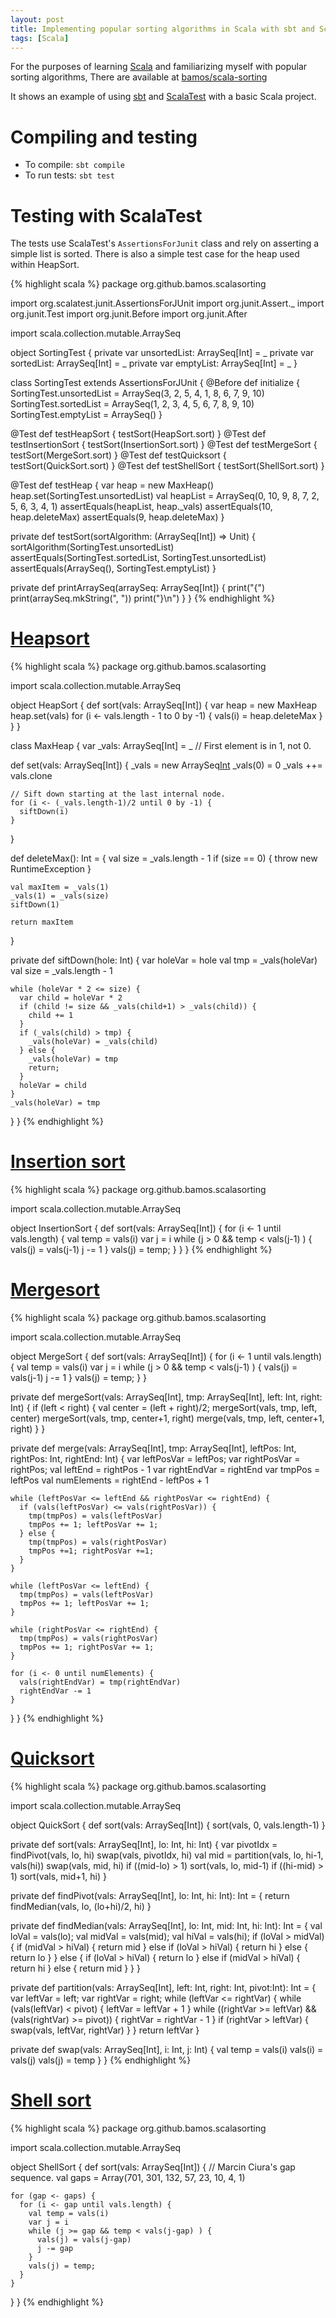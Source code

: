 ```yaml
---
layout: post
title: Implementing popular sorting algorithms in Scala with sbt and ScalaTest
tags: [Scala]
---
```


For the purposes of learning [Scala](http://www.scala-lang.org/)
and familiarizing myself with popular sorting algorithms,
There are available at
[bamos/scala-sorting](https://github.com/bamos/scala-sorting)

It shows an example of using [sbt](http://www.scala-sbt.org/)
and [ScalaTest](http://www.scalatest.org/) with a basic
Scala project.

# Compiling and testing
+ To compile: `sbt compile`
+ To run tests: `sbt test`

# Testing with ScalaTest
The tests use ScalaTest's `AssertionsForJunit` class
and rely on asserting a simple list is sorted.
There is also a simple test case for the heap used
within HeapSort.

{% highlight scala %}
package org.github.bamos.scalasorting

import org.scalatest.junit.AssertionsForJUnit
import org.junit.Assert._
import org.junit.Test
import org.junit.Before
import org.junit.After

import scala.collection.mutable.ArraySeq

object SortingTest {
  private var unsortedList: ArraySeq[Int] = _
  private var sortedList: ArraySeq[Int]   = _
  private var emptyList: ArraySeq[Int]    = _
}

class SortingTest extends AssertionsForJUnit {
  @Before def initialize {
    SortingTest.unsortedList = ArraySeq(3, 2, 5, 4, 1, 8, 6, 7, 9, 10)
    SortingTest.sortedList   = ArraySeq(1, 2, 3, 4, 5, 6, 7, 8, 9, 10)
    SortingTest.emptyList = ArraySeq()
  }

  @Test def testHeapSort      { testSort(HeapSort.sort) }
  @Test def testInsertionSort { testSort(InsertionSort.sort) }
  @Test def testMergeSort     { testSort(MergeSort.sort) }
  @Test def testQuicksort     { testSort(QuickSort.sort) }
  @Test def testShellSort     { testSort(ShellSort.sort) }

  @Test def testHeap {
    var heap = new MaxHeap()
    heap.set(SortingTest.unsortedList)
    val heapList = ArraySeq(0, 10, 9, 8, 7, 2, 5, 6, 3, 4, 1)
    assertEquals(heapList, heap._vals)
    assertEquals(10, heap.deleteMax)
    assertEquals(9, heap.deleteMax)
  }

  private def testSort(sortAlgorithm: (ArraySeq[Int]) => Unit) {
    sortAlgorithm(SortingTest.unsortedList)
    assertEquals(SortingTest.sortedList, SortingTest.unsortedList)
    assertEquals(ArraySeq(), SortingTest.emptyList)
  }

  private def printArraySeq(arraySeq: ArraySeq[Int]) {
    print("{")
    print(arraySeq.mkString(", "))
    print("}\n")
  }
}
{% endhighlight %}

# [Heapsort](http://en.wikipedia.org/wiki/Heapsort)

{% highlight scala %}
package org.github.bamos.scalasorting

import scala.collection.mutable.ArraySeq

object HeapSort {
  def sort(vals: ArraySeq[Int]) {
    var heap = new MaxHeap
    heap.set(vals)
    for (i <- vals.length - 1 to 0 by -1) {
      vals(i) = heap.deleteMax
    }
  }
}

class MaxHeap {
  var _vals: ArraySeq[Int] = _ // First element is in 1, not 0.

  def set(vals: ArraySeq[Int]) {
    _vals = new ArraySeq[Int](1)
    _vals(0) = 0
    _vals ++= vals.clone

    // Sift down starting at the last internal node.
    for (i <- (_vals.length-1)/2 until 0 by -1) {
      siftDown(i)
    }
  }

  def deleteMax(): Int = {
    val size = _vals.length - 1
    if (size == 0) {
      throw new RuntimeException
    }

    val maxItem = _vals(1)
    _vals(1) = _vals(size)
    siftDown(1)

    return maxItem
  }

  private def siftDown(hole: Int) {
    var holeVar = hole
    val tmp = _vals(holeVar)
    val size = _vals.length - 1

    while (holeVar * 2 <= size) {
      var child = holeVar * 2
      if (child != size && _vals(child+1) > _vals(child)) {
        child += 1
      }
      if (_vals(child) > tmp) {
        _vals(holeVar) = _vals(child)
      } else {
        _vals(holeVar) = tmp
        return;
      }
      holeVar = child
    }
    _vals(holeVar) = tmp
  }
}
{% endhighlight %}

# [Insertion sort](http://en.wikipedia.org/wiki/Insertion_sort)
{% highlight scala %}
package org.github.bamos.scalasorting

import scala.collection.mutable.ArraySeq

object InsertionSort {
  def sort(vals: ArraySeq[Int]) {
    for (i <- 1 until vals.length) {
      val temp = vals(i)
      var j = i
      while (j > 0 && temp < vals(j-1) ) {
        vals(j) = vals(j-1)
        j -= 1
      }
      vals(j) = temp;
    }
  }
}
{% endhighlight %}

# [Mergesort](http://en.wikipedia.org/wiki/Merge_sort)
{% highlight scala %}
package org.github.bamos.scalasorting

import scala.collection.mutable.ArraySeq

object MergeSort {
  def sort(vals: ArraySeq[Int]) {
    for (i <- 1 until vals.length) {
      val temp = vals(i)
      var j = i
      while (j > 0 && temp < vals(j-1) ) {
        vals(j) = vals(j-1)
        j -= 1
      }
      vals(j) = temp;
    }
  }

  private def mergeSort(vals: ArraySeq[Int], tmp: ArraySeq[Int],
                        left: Int, right: Int) {
    if (left < right) {
      val center = (left + right)/2;
      mergeSort(vals, tmp, left, center)
      mergeSort(vals, tmp, center+1, right)
      merge(vals, tmp, left, center+1, right)
    }
  }

  private def merge(vals: ArraySeq[Int], tmp: ArraySeq[Int],
                    leftPos: Int, rightPos: Int, rightEnd: Int) {
    var leftPosVar = leftPos; var rightPosVar = rightPos;
    val leftEnd = rightPos - 1
    var rightEndVar = rightEnd
    var tmpPos = leftPos
    val numElements = rightEnd - leftPos + 1

    while (leftPosVar <= leftEnd && rightPosVar <= rightEnd) {
      if (vals(leftPosVar) <= vals(rightPosVar)) {
        tmp(tmpPos) = vals(leftPosVar)
        tmpPos += 1; leftPosVar += 1;
      } else {
        tmp(tmpPos) = vals(rightPosVar)
        tmpPos +=1; rightPosVar +=1;
      }
    }

    while (leftPosVar <= leftEnd) {
      tmp(tmpPos) = vals(leftPosVar)
      tmpPos += 1; leftPosVar += 1;
    }

    while (rightPosVar <= rightEnd) {
      tmp(tmpPos) = vals(rightPosVar)
      tmpPos += 1; rightPosVar += 1;
    }

    for (i <- 0 until numElements) {
      vals(rightEndVar) = tmp(rightEndVar)
      rightEndVar -= 1
    }
  }
}
{% endhighlight %}

# [Quicksort](http://en.wikipedia.org/wiki/Quicksort)
{% highlight scala %}
package org.github.bamos.scalasorting

import scala.collection.mutable.ArraySeq

object QuickSort {
  def sort(vals: ArraySeq[Int]) {
    sort(vals, 0, vals.length-1) 
  }

  private def sort(vals: ArraySeq[Int], lo: Int, hi: Int) {
    var pivotIdx = findPivot(vals, lo, hi)
    swap(vals, pivotIdx, hi)
    val mid = partition(vals, lo, hi-1, vals(hi))
    swap(vals, mid, hi)
    if ((mid-lo) > 1) sort(vals,    lo, mid-1)
    if ((hi-mid) > 1) sort(vals, mid+1,    hi)
  }

  private def findPivot(vals: ArraySeq[Int], lo: Int, hi: Int): Int = {
    return findMedian(vals, lo, (lo+hi)/2, hi)
  }
  
  private def
  findMedian(vals: ArraySeq[Int], lo: Int, mid: Int, hi: Int): Int = {
    val loVal = vals(lo); val midVal = vals(mid); val hiVal = vals(hi);
    if (loVal > midVal) {
      if (midVal > hiVal) {
        return mid
      } else if (loVal > hiVal) {
        return hi
      } else {
        return lo
      }
    } else {
      if (loVal > hiVal) {
        return lo
      } else if (midVal > hiVal) {
        return hi
      } else {
        return mid
      }
    }
  }


  private def
  partition(vals: ArraySeq[Int], left: Int, right: Int, pivot:Int): Int = {
    var leftVar = left; var rightVar = right;
    while (leftVar <= rightVar) {
      while (vals(leftVar) < pivot) {
        leftVar = leftVar + 1
      }
      while ((rightVar >= leftVar) && (vals(rightVar) >= pivot)) {
        rightVar = rightVar - 1
      }
      if (rightVar > leftVar) {
        swap(vals, leftVar, rightVar)
      }
    }
    return leftVar
  }

  private def swap(vals: ArraySeq[Int], i: Int, j: Int) {
    val temp = vals(i)
    vals(i) = vals(j)
    vals(j) = temp
  }
}
{% endhighlight %}

# [Shell sort](http://en.wikipedia.org/wiki/Shell_sort)
{% highlight scala %}
package org.github.bamos.scalasorting

import scala.collection.mutable.ArraySeq

object ShellSort {
  def sort(vals: ArraySeq[Int]) {
    // Marcin Ciura's gap sequence.
    val gaps = Array(701, 301, 132, 57, 23, 10, 4, 1)

    for (gap <- gaps) {
      for (i <- gap until vals.length) {
        val temp = vals(i)
        var j = i
        while (j >= gap && temp < vals(j-gap) ) {
          vals(j) = vals(j-gap)
          j -= gap
        }
        vals(j) = temp;
      }
    }
  }
}
{% endhighlight %}
